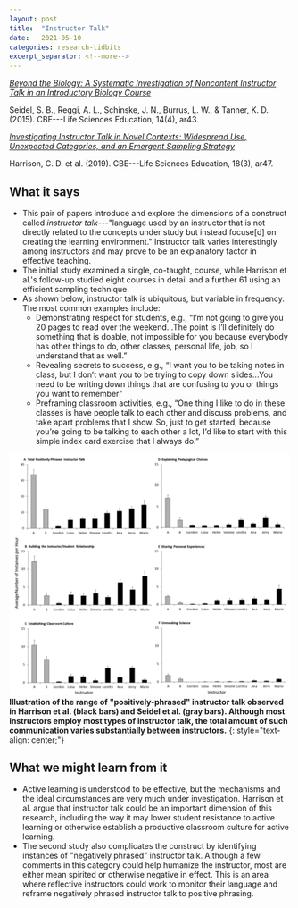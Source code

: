 ```yaml
---
layout: post
title:  "Instructor Talk"
date:   2021-05-10
categories: research-tidbits
excerpt_separator: <!--more-->
---
```

*[Beyond the Biology: A Systematic Investigation of Noncontent Instructor Talk in an Introductory Biology Course][doi1]*

<!--more-->
Seidel, S. B., Reggi, A. L., Schinske, J. N., Burrus, L. W., & Tanner, K. D. (2015).  CBE---Life Sciences Education, 14(4), ar43.

*[Investigating Instructor Talk in Novel Contexts: Widespread Use, Unexpected Categories, and an Emergent Sampling Strategy][doi2]*

Harrison, C. D. et al. (2019).  CBE---Life Sciences Education, 18(3), ar47.


## What it says
- This pair of papers introduce and explore the dimensions of a construct called *instructor talk*---"language used by an instructor that is not directly related to the concepts under study but instead focuse[d] on creating the learning environment." Instructor talk varies interestingly among instructors and may prove to be an explanatory factor in effective teaching.
- The initial study examined a single, co-taught, course, while Harrison et al.'s follow-up studied eight courses in detail and a further 61 using an efficient sampling technique. 
- As shown below, instructor talk is ubiquitous, but variable in frequency. The most common examples include:
  * Demonstrating respect for students, e.g., “I’m not going to give you 20 pages to read over the weekend...The point is I’ll definitely do something that is doable, not impossible for you because everybody has other things to do, other classes, personal life, job, so I understand that as well.”
  * Revealing secrets to success, e.g., “I want you to be taking notes in class, but I don’t want you to be trying to copy down slides...You need to be writing down things that are confusing to you or things you want to remember"
  * Preframing classroom activities, e.g., “One thing I like to do in these classes is have people talk to each other and discuss problems, and take apart problems that I show. So, just to get started, because you’re going to be talking to each other a lot, I’d like to start with this simple index card exercise that I always do.”

![](/assets/Harrison-fig-1.png)
**Illustration of the range of "positively-phrased" instructor talk observed in Harrison et al. (black bars) and Seidel et al. (gray bars). Although most instructors employ most types of instructor talk, the total amount of such communication varies substantially between instructors.**
{: style="text-align: center;"}

## What we might learn from it
- Active learning is understood to be effective, but the mechanisms and the ideal circumstances are very much under investigation. Harrison et al. argue that instructor talk could be an important dimension of this research, including the way it may lower student resistance to active learning or otherwise establish a productive classroom culture for active learning.
- The second study also complicates the construct by identifying instances of "negatively phrased" instructor talk. Although a few comments in this category could help humanize the instructor, most are either mean spirited or otherwise negative in effect. This is an area where reflective instructors could work to monitor their language and reframe negatively phrased instructor talk to positive phrasing.

[doi1]: https://doi.org/10.1187/cbe.15-03-0049
[doi2]: https://doi.org/10.1187/cbe.18-10-0215
